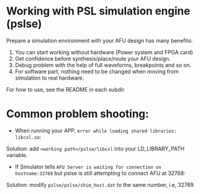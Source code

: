 # Working with PSL simulation engine (pslse)
Prepare a simulation environment with your AFU design has many benefits:

1. You can start working without hardware (Power system and FPGA card)
2. Get confidence before synthesis/place/route your AFU design. 
3. Debug problem with the help of full waveforms, breakpoints and so on.
4. For software part, nothing need to be changed when moving from simulation to real hardware. 

For how to use, see the README in each subdir. 

# Common problem shooting: 
* When running your APP,  `error while loading shared libraries: libcxl.so`: 

Solution: add `<working path>/pslse/libcxl` into your LD_LIBRARY_PATH variable.

* If Simulator tells `AFU Server is waiting for connection on hostname:32769` but pslse is still attempting to connect AFU at 32768:

Solution: modify `pslse/pslse/shim_host.dat` to the same number, i.e, 32769

